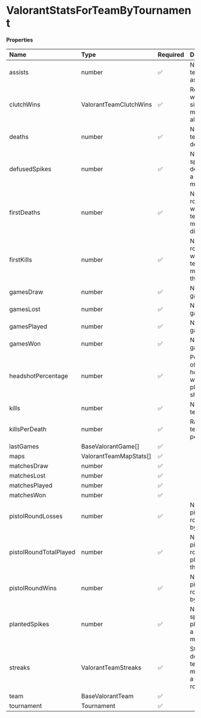 # ValorantStatsForTeamByTournament

**Properties**

| Name                   | Type                   | Required | Description                                             |
| :--------------------- | :--------------------- | :------- | :------------------------------------------------------ |
| assists                | number                 | ✅       | Number of team's assists                                |
| clutchWins             | ValorantTeamClutchWins | ✅       | Rounds wins with a single team member alive             |
| deaths                 | number                 | ✅       | Number of team's death                                  |
| defusedSpikes          | number                 | ✅       | Number of spikes defused by a team member               |
| firstDeaths            | number                 | ✅       | Number of rounds where a team member died first         |
| firstKills             | number                 | ✅       | Number of rounds where a team member did the first kill |
| gamesDraw              | number                 | ✅       | Number of games                                         |
| gamesLost              | number                 | ✅       | Number of games                                         |
| gamesPlayed            | number                 | ✅       | Number of games                                         |
| gamesWon               | number                 | ✅       | Number of games                                         |
| headshotPercentage     | number                 | ✅       | Percentage of headshots within the player's shots       |
| kills                  | number                 | ✅       | Number of team's kills                                  |
| killsPerDeath          | number                 | ✅       | Ratio of team's kills per deaths                        |
| lastGames              | BaseValorantGame[]     | ✅       |                                                         |
| maps                   | ValorantTeamMapStats[] | ✅       |                                                         |
| matchesDraw            | number                 | ✅       |                                                         |
| matchesLost            | number                 | ✅       |                                                         |
| matchesPlayed          | number                 | ✅       |                                                         |
| matchesWon             | number                 | ✅       |                                                         |
| pistolRoundLosses      | number                 | ✅       | Number of pistol rounds lost by the team                |
| pistolRoundTotalPlayed | number                 | ✅       | Number of pistol rounds played by the team              |
| pistolRoundWins        | number                 | ✅       | Number of pistol rounds won by the team                 |
| plantedSpikes          | number                 | ✅       | Number of spikes planted by a team member               |
| streaks                | ValorantTeamStreaks    | ✅       | Streaks done by a team member (in a given round)        |
| team                   | BaseValorantTeam       | ✅       |                                                         |
| tournament             | Tournament             | ✅       |                                                         |

<!-- This file was generated by liblab | https://liblab.com/ -->
